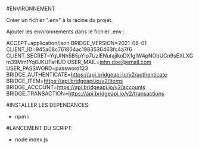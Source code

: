 #ENVIRONNEMENT

Créer un fichier ".env" à la racine du projet.

Ajouter les environnements dans le fichier .env : 

ACCEPT=application/json
BRIDGE_VERSION=2021-06-01
CLIENT_ID=945a08c761804ac1983536463fc4a7f6
CLIENT_SECRET=YqUINh5B5pYlp7UzlENutajikoDX1gIW4pNObUCn9sEXLXGm39Mm1Yq8JKUFaHUD
USER_MAIL=john.doe@email.com
USER_PASSWORD=password123
BRIDGE_AUTHENTICATE=https://api.bridgeapi.io/v2/authenticate
BRIDGE_ITEM=https://api.bridgeapi.io/v2/items
BRIDGE_ACCOUNT=https://api.bridgeapi.io/v2/accounts
BRIDGE_TRANSACTION=https://api.bridgeapi.io/v2/transactions

#INSTALLER LES DEPENDANCES:
- npm i 

#LANCEMENT DU SCRIPT:
- node index.js
